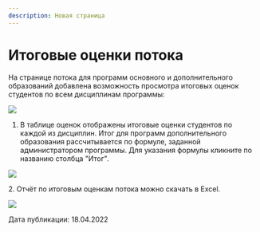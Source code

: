 ```yaml
---
description: Новая страница
---
```


# Итоговые оценки потока

На странице потока для программ основного и дополнительного образований добавлена возможность просмотра итоговых оценок студентов по всем дисциплинам программы:

![](https://lh3.googleusercontent.com/G-KSNSp-UEX2WMUtL71xheShBbjDY0CY-0x40Gmpb\_WXAkLGF9YMHXmLANWctjEnptpNGNrQWXVrlzxqByAV83mndxXycQbeetOCaTnjNttoMNtJdx\_Vod\_4Ix1mScuyQneHiUw9)

1. В таблице оценок отображены итоговые оценки студентов по каждой из дисциплин. Итог для программ дополнительного образования  рассчитывается по формуле, заданной администратором программы. Для указания формулы кликните по названию столбца "Итог".

![](https://lh4.googleusercontent.com/qKMjhl3VQoK\_lYSMTgeHnoWX44e8gDNwl08rFsxA3SKlvwXavODmChjO0atCN4Eo50KFtnIFdW-09mun2EsYhUnOSV0S3JjhKdNbGC4TM9KhUwLXLPY3eezOpTgb3ujL3tHxgx1U)

2\. Отчёт по итоговым оценкам потока можно скачать в Excel.

![](https://lh4.googleusercontent.com/FMdGovNpZZMpBwoieplcgRloEcyJ4L660mJzmQ7F2bPmnqisFydaevXWU5IW6EG\_bRCyPw-uzS63PhqhtDF9eswGKf8q8a93vGROXBl-uqnmI6vqRtCfZJflULozpTrcFiItFRs\_)

Дата публикации: 18.04.2022
